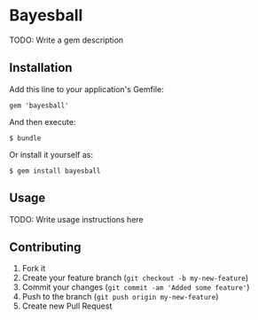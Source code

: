 # Bayesball

TODO: Write a gem description

## Installation

Add this line to your application's Gemfile:

    gem 'bayesball'

And then execute:

    $ bundle

Or install it yourself as:

    $ gem install bayesball

## Usage

TODO: Write usage instructions here

## Contributing

1. Fork it
2. Create your feature branch (`git checkout -b my-new-feature`)
3. Commit your changes (`git commit -am 'Added some feature'`)
4. Push to the branch (`git push origin my-new-feature`)
5. Create new Pull Request
